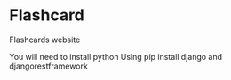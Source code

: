 # Flashcard
Flashcards website


You will need to install python 
Using pip install django and djangorestframework
